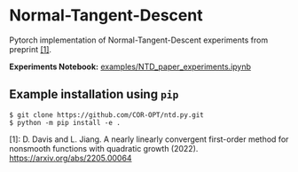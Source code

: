 # Normal-Tangent-Descent

Pytorch implementation of Normal-Tangent-Descent experiments from preprint [[1]](#1). 

**Experiments Notebook:** [examples/NTD_paper_experiments.ipynb](GNP_paper_experiments.ipynb)
## Example installation using `pip`
```shell
$ git clone https://github.com/COR-OPT/ntd.py.git
$ python -m pip install -e .
```

[1]: D. Davis and L. Jiang. A nearly linearly convergent first-order method for nonsmooth functions with quadratic growth
 (2022). https://arxiv.org/abs/2205.00064

